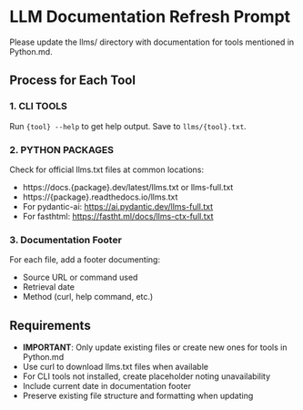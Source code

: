 # LLM Documentation Refresh Prompt

Please update the llms/ directory with documentation for tools mentioned in Python.md.

## Process for Each Tool

### 1. CLI TOOLS
Run `{tool} --help` to get help output. Save to `llms/{tool}.txt`.

### 2. PYTHON PACKAGES
Check for official llms.txt files at common locations:
- https://docs.{package}.dev/latest/llms.txt or llms-full.txt
- https://{package}.readthedocs.io/llms.txt
- For pydantic-ai: https://ai.pydantic.dev/llms-full.txt
- For fasthtml: https://fastht.ml/docs/llms-ctx-full.txt

### 3. Documentation Footer
For each file, add a footer documenting:
- Source URL or command used
- Retrieval date
- Method (curl, help command, etc.)

## Requirements

- **IMPORTANT**: Only update existing files or create new ones for tools in Python.md
- Use curl to download llms.txt files when available
- For CLI tools not installed, create placeholder noting unavailability
- Include current date in documentation footer
- Preserve existing file structure and formatting when updating